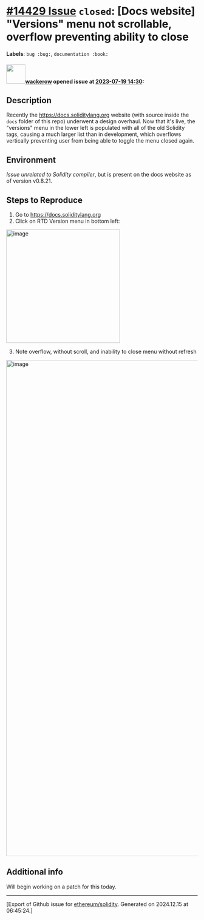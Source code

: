 # [\#14429 Issue](https://github.com/ethereum/solidity/issues/14429) `closed`: [Docs website] "Versions" menu not scrollable, overflow preventing ability to close
**Labels**: `bug :bug:`, `documentation :book:`


#### <img src="https://avatars.githubusercontent.com/u/54227730?u=d309b39e7724bff546ce919e209cb06f440a8fe8&v=4" width="50">[wackerow](https://github.com/wackerow) opened issue at [2023-07-19 14:30](https://github.com/ethereum/solidity/issues/14429):

## Description
Recently the https://docs.soliditylang.org website (with source inside the `docs` folder of this repo) underwent a design overhaul. Now that it's live, the "versions" menu in the lower left is populated with all of the old Solidity tags, causing a much larger list than in development, which overflows vertically preventing user from being able to toggle the menu closed again. 

## Environment

_Issue unrelated to Solidity compiler_, but is present on the docs website as of version v0.8.21.

## Steps to Reproduce

1. Go to https://docs.soliditylang.org
2. Click on RTD Version menu in bottom left:
  <img width="299" alt="image" src="https://github.com/ethereum/solidity/assets/54227730/6c82b833-a89b-430c-94eb-6b9c1f2b77d0">

3. Note overflow, without scroll, and inability to close menu without refresh
  <img width="1308" alt="image" src="https://github.com/ethereum/solidity/assets/54227730/75572b8f-5eb1-4cfc-ac16-395fb0a7619f">

## Additional info

Will begin working on a patch for this today.




-------------------------------------------------------------------------------



[Export of Github issue for [ethereum/solidity](https://github.com/ethereum/solidity). Generated on 2024.12.15 at 06:45:24.]
